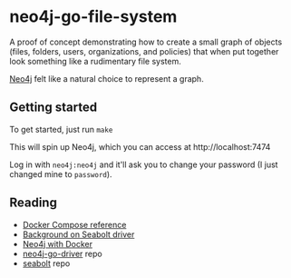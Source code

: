 # neo4j-go-file-system

A proof of concept demonstrating how to create
a small graph of objects (files, folders, users, organizations, and policies)
that when put together look something like a rudimentary file system.

[Neo4j](https://neo4j.com/) felt like a natural choice to represent a graph.

## Getting started
To get started, just run `make`

This will spin up Neo4j, which you can access at http://localhost:7474

Log in with `neo4j:neo4j` and it'll ask you to change your password
(I just changed mine to `password`).

## Reading
- [Docker Compose reference](https://docs.docker.com/compose/compose-file/)
- [Background on Seabolt driver](https://medium.com/neo4j/neo4j-go-driver-is-out-fbb4ba5b3a30)
- [Neo4j with Docker](https://neo4j.com/developer/docker/)
- [neo4j-go-driver](https://github.com/neo4j/neo4j-go-driver) repo
- [seabolt](https://github.com/neo4j-drivers/seabolt) repo